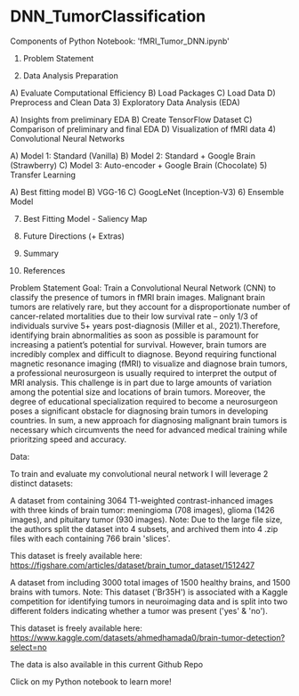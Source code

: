 # DNN_TumorClassification

Components of Python Notebook: 'fMRI_Tumor_DNN.ipynb'

1) Problem Statement

2) Data Analysis Preparation

A) Evaluate Computational Efficiency
B) Load Packages
C) Load Data
D) Preprocess and Clean Data
3) Exploratory Data Analysis (EDA)

A) Insights from preliminary EDA
B) Create TensorFlow Dataset
C) Comparison of preliminary and final EDA
D) Visualization of fMRI data
4) Convolutional Neural Networks

A) Model 1: Standard (Vanilla)
B) Model 2: Standard + Google Brain (Strawberry)
C) Model 3: Auto-encoder + Google Brain (Chocolate)
5) Transfer Learning

A) Best fitting model
B) VGG-16
C) GoogLeNet (Inception-V3)
6) Ensemble Model

7) Best Fitting Model - Saliency Map

8) Future Directions (+ Extras)

9) Summary

10) References

    
Problem Statement
Goal: Train a Convolutional Neural Network (CNN) to classify the presence of tumors in fMRI brain images.
Malignant brain tumors are relatively rare, but they account for a disproportionate number of cancer-related mortalities due to their low survival rate – only 1/3 of individuals survive 5+ years post-diagnosis (Miller et al., 2021).Therefore, identifying brain abnormalities as soon as possible is paramount for increasing a patient’s potential for survival. However, brain tumors are incredibly complex and difficult to diagnose. Beyond requiring functional magnetic resonance imaging (fMRI) to visualize and diagnose brain tumors, a professional neurosurgeon is usually required to interpret the output of MRI analysis. This challenge is in part due to large amounts of variation among the potential size and locations of brain tumors. Moreover, the degree of educational specialization required to become a neurosurgeon poses a significant obstacle for diagnosing brain tumors in developing countries. In sum, a new approach for diagnosing malignant brain tumors is necessary which circumvents the need for advanced medical training while prioritzing speed and accuracy.

Data:

To train and evaluate my convolutional neural network I will leverage 2 distinct datasets:

A dataset from  containing 3064 T1-weighted contrast-inhanced images with three kinds of brain tumor: meningioma (708 images), glioma (1426 images), and pituitary tumor (930 images).
Note: Due to the large file size, the authors split the dataset into 4 subsets, and archived them into 4 .zip files with each containing 766 brain 'slices'.

This dataset is freely available here: https://figshare.com/articles/dataset/brain_tumor_dataset/1512427

A dataset from  including 3000 total images of 1500 healthy brains, and 1500 brains with tumors.
Note: This dataset ('Br35H') is associated with a Kaggle competition for identifying tumors in neuroimaging data and is split into two different folders indicating whether a tumor was present ('yes' & 'no').

This dataset is freely available here: https://www.kaggle.com/datasets/ahmedhamada0/brain-tumor-detection?select=no

The data is also available in this current Github Repo

Click on my Python notebook to learn more!
